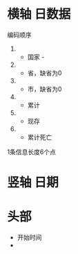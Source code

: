# 横轴 日数据
  编码顺序
  1. - 国家 
    -

  2. - 省，缺省为0
  3. - 市，缺省为0
  4. - 累计
    
  5. - 现存
  6. - 累计死亡

  1条信息长度6个点
  
# 竖轴 日期

# 头部
  - 开始时间
  - 